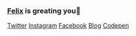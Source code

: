 <!-- [<img alt="Felix DUSENGIMANA" src="https://github.com/phelixdusengimana/phelixdusengimana/blob/main/felixdusengimana.jfif"/>][website]
<h1 align="">Hi there, I am <a href="https://phelixdusengimanaweb.vercel.app/" target="__blank">Felix DUSENGIMANA</a> 👋</h1>
<h3 align="">A passionate frontend developer from Rwanda <img width="26px" src="https://upload.wikimedia.org/wikipedia/commons/thumb/1/17/Flag_of_Rwanda.svg/1280px-Flag_of_Rwanda.svg.png"/></h3>

<p>I'm a high school student who lives in the Rwanda. I'm learning how to code. I love making and designing webpages with HTML and CSS and JavaScript. It's fun to code something that anyone on the web can easily see. I also enjoy programming in C++, Java and Python because they challenge me more. I love it when I can finally solve a difficult problem. For my programming projects, I usually only upload to Github once I make significant progress. For markdown files, I make commits much more often. Feel free to create a pull request to contribute to any of my repositories.
</p>


- 🧐 Interested in full stack. Recent focus on backend.
- 💼 Junior Front End Engineer.
- 🎓 Diploma of Engineering in Computer Science and Engineering.
- 🌱 Currently learning Math & Physics.
- 📚 Reading more about Apple, Harry Potter and how the computer works.
- 💻 With 3 years' computer science and technology education and 1 years' development working experience.
- ⛵ Encouraging people for open source collaborations.
- ✍🏻 I write my personal thoughts on Programming & Tech in my [Personal Blog][website]. -->


### [Felix](https://twitter.com/felix__dusenge) is greating you👋

<!--- [![Felix Dusengimana's github activity graph](https://github-readme-activity-graph.cyclic.app/graph?username=felixdusengimana&bg_color=2e292b&color=ffffff&line=0040ff&point=dbb80a&area=true&hide_border=true)](https://github.com/ashutosh00710/github-readme-activity-graph)--->

[Twitter](https://twitter.com/felix__dusenge) [Instagram](https://www.instagram.com/felix.dusengimana/)   [Facebook](https://www.facebook.com/phelixdusengimana/)      [Blog](phelix.is-a.dev) [Codepen](https://codepen.io/phelixdusengimana/)

<!--
![visitors](https://visitor-badge.laobi.icu/badge?page_id=page.id) 
<br/>
Thanks for the visit😍.
--->
